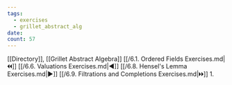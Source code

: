 ```yaml
---
tags:
  - exercises
  - grillet_abstract_alg
date:
count: 57
---
```

[[Directory]], [[Grillet Abstract Algebra]]
[[/6.1. Ordered Fields Exercises.md|🞀🞀]] [[/6.6. Valuations Exercises.md|◀]] [[/6.8. Hensel's Lemma Exercises.md|▶]] [[/6.9. Filtrations and Completions Exercises.md|🞂🞂]]
1. 